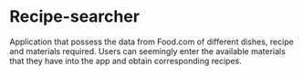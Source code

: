 # Recipe-searcher
Application that possess the data from Food.com of different dishes, recipe and materials required. Users can seemingly enter the available materials that they have into the app and obtain corresponding recipes.
